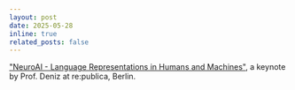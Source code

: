 ```yaml
---
layout: post
date: 2025-05-28
inline: true
related_posts: false
---
```

<a href="https://www.re-publica.com/de/session/neuroai-language-representations-humans-and-machines/" target="_blank" rel="noopener noreferrer">"NeuroAI - Language Representations in Humans and Machines"</a>, a keynote by Prof. Deniz at re:publica, Berlin.
